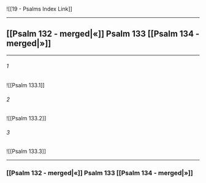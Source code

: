 ![[19 - Psalms Index Link]]

---
##  [[Psalm 132 - merged|«]] Psalm 133 [[Psalm 134 - merged|»]]

---

###### 1
![[Psalm 133.1]] 

###### 2
![[Psalm 133.2]] 

###### 3
![[Psalm 133.3]] 


---
###  [[Psalm 132 - merged|«]] Psalm 133 [[Psalm 134 - merged|»]]